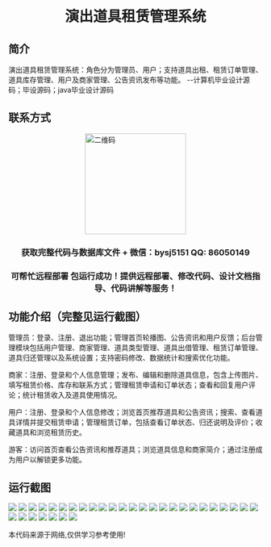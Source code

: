 <p><h1 align="center">演出道具租赁管理系统</h1></p>

## 简介
演出道具租赁管理系统：角色分为管理员、用户；支持道具出租、租赁订单管理、道具库存管理、用户及商家管理、公告资讯发布等功能。    --计算机毕业设计源码；毕设源码；java毕业设计源码


## 联系方式
<img src="https://bs-1329754181.cos.ap-shanghai.myqcloud.com/wx.jpg" alt="二维码" style="display: block; margin: 0 auto;" width="200px">
<p><h3 align="center">获取完整代码与数据库文件 + 微信：bysj5151 QQ: 86050149</h3></p>
<p><h3 align="center">可帮忙远程部署 包运行成功！提供远程部署、修改代码、设计文档指导、代码讲解等服务！</h3></p>

## 功能介绍（完整见运行截图）
管理员：登录、注册、退出功能；管理首页轮播图、公告资讯和用户反馈；后台管理模块包括用户管理、商家管理、道具类型管理、道具出借管理、租赁订单管理、道具归还管理以及系统设置；支持密码修改、数据统计和搜索优化功能。

商家：注册、登录和个人信息管理；发布、编辑和删除道具信息，包含上传图片、填写租赁价格、库存和联系方式；管理租赁申请和订单状态；查看和回复用户评论；统计租赁收入及道具使用情况。

用户：注册、登录和个人信息修改；浏览首页推荐道具和公告资讯；搜索、查看道具详情并提交租赁申请；管理租赁订单，包括查看订单状态、归还说明及评价；收藏道具和浏览租赁历史。

游客：访问首页查看公告资讯和推荐道具；浏览道具信息和商家简介；通过注册成为用户以解锁更多功能。


## 运行截图
![](https://bs-1329754181.cos.ap-shanghai.myqcloud.com/ssm/PerformancePropsRentalManagementSystem/img/001.jpg)
![](https://bs-1329754181.cos.ap-shanghai.myqcloud.com/ssm/PerformancePropsRentalManagementSystem/img/002.jpg)
![](https://bs-1329754181.cos.ap-shanghai.myqcloud.com/ssm/PerformancePropsRentalManagementSystem/img/003.jpg)
![](https://bs-1329754181.cos.ap-shanghai.myqcloud.com/ssm/PerformancePropsRentalManagementSystem/img/004.jpg)
![](https://bs-1329754181.cos.ap-shanghai.myqcloud.com/ssm/PerformancePropsRentalManagementSystem/img/005.jpg)
![](https://bs-1329754181.cos.ap-shanghai.myqcloud.com/ssm/PerformancePropsRentalManagementSystem/img/006.jpg)
![](https://bs-1329754181.cos.ap-shanghai.myqcloud.com/ssm/PerformancePropsRentalManagementSystem/img/007.jpg)
![](https://bs-1329754181.cos.ap-shanghai.myqcloud.com/ssm/PerformancePropsRentalManagementSystem/img/008.jpg)
![](https://bs-1329754181.cos.ap-shanghai.myqcloud.com/ssm/PerformancePropsRentalManagementSystem/img/009.jpg)
![](https://bs-1329754181.cos.ap-shanghai.myqcloud.com/ssm/PerformancePropsRentalManagementSystem/img/010.jpg)
![](https://bs-1329754181.cos.ap-shanghai.myqcloud.com/ssm/PerformancePropsRentalManagementSystem/img/011.jpg)
![](https://bs-1329754181.cos.ap-shanghai.myqcloud.com/ssm/PerformancePropsRentalManagementSystem/img/012.jpg)
![](https://bs-1329754181.cos.ap-shanghai.myqcloud.com/ssm/PerformancePropsRentalManagementSystem/img/013.jpg)
![](https://bs-1329754181.cos.ap-shanghai.myqcloud.com/ssm/PerformancePropsRentalManagementSystem/img/014.jpg)
![](https://bs-1329754181.cos.ap-shanghai.myqcloud.com/ssm/PerformancePropsRentalManagementSystem/img/015.jpg)
![](https://bs-1329754181.cos.ap-shanghai.myqcloud.com/ssm/PerformancePropsRentalManagementSystem/img/016.jpg)
![](https://bs-1329754181.cos.ap-shanghai.myqcloud.com/ssm/PerformancePropsRentalManagementSystem/img/017.jpg)
![](https://bs-1329754181.cos.ap-shanghai.myqcloud.com/ssm/PerformancePropsRentalManagementSystem/img/018.jpg)
![](https://bs-1329754181.cos.ap-shanghai.myqcloud.com/ssm/PerformancePropsRentalManagementSystem/img/019.jpg)
![](https://bs-1329754181.cos.ap-shanghai.myqcloud.com/ssm/PerformancePropsRentalManagementSystem/img/020.jpg)
![](https://bs-1329754181.cos.ap-shanghai.myqcloud.com/ssm/PerformancePropsRentalManagementSystem/img/021.jpg)
![](https://bs-1329754181.cos.ap-shanghai.myqcloud.com/ssm/PerformancePropsRentalManagementSystem/img/022.jpg)
![](https://bs-1329754181.cos.ap-shanghai.myqcloud.com/ssm/PerformancePropsRentalManagementSystem/img/023.jpg)
![](https://bs-1329754181.cos.ap-shanghai.myqcloud.com/ssm/PerformancePropsRentalManagementSystem/img/024.jpg)
![](https://bs-1329754181.cos.ap-shanghai.myqcloud.com/ssm/PerformancePropsRentalManagementSystem/img/025.jpg)
![](https://bs-1329754181.cos.ap-shanghai.myqcloud.com/ssm/PerformancePropsRentalManagementSystem/img/026.jpg)
![](https://bs-1329754181.cos.ap-shanghai.myqcloud.com/ssm/PerformancePropsRentalManagementSystem/img/027.jpg)
![](https://bs-1329754181.cos.ap-shanghai.myqcloud.com/ssm/PerformancePropsRentalManagementSystem/img/028.jpg)
![](https://bs-1329754181.cos.ap-shanghai.myqcloud.com/ssm/PerformancePropsRentalManagementSystem/img/029.jpg)
![](https://bs-1329754181.cos.ap-shanghai.myqcloud.com/ssm/PerformancePropsRentalManagementSystem/img/030.jpg)
![](https://bs-1329754181.cos.ap-shanghai.myqcloud.com/ssm/PerformancePropsRentalManagementSystem/img/031.jpg)
![](https://bs-1329754181.cos.ap-shanghai.myqcloud.com/ssm/PerformancePropsRentalManagementSystem/img/032.jpg)

<p>本代码来源于网络,仅供学习参考使用!</p>
